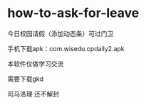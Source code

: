 # how-to-ask-for-leave

今日校园请假（添加动态条）可过门卫

手机下载apk：com.wisedu.cpdaily2.apk

本软件仅做学习交流

需要下载gkd

司马洛理 还不解封
